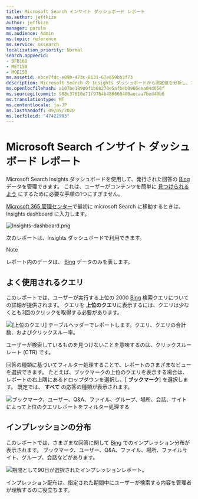 ```yaml
---
title: Microsoft Search インサイト ダッシュボード レポート
ms.author: jeffkizn
author: jeffkizn
manager: parulm
ms.audience: Admin
ms.topic: reference
ms.service: mssearch
localization_priority: Normal
search.appverid:
- BFB160
- MET150
- MOE150
ms.assetid: ebce7fdc-e89b-473c-8131-67e659bb3f73
description: Microsoft Search の Insights ダッシュボードから測定値を分析し、コンテンツを管理する
ms.openlocfilehash: a107be18900f1b68270e5afbeb0966eea04d656f
ms.sourcegitcommit: 988c37610e71f9784b486660400aecaa7bed40b0
ms.translationtype: MT
ms.contentlocale: ja-JP
ms.lasthandoff: 09/09/2020
ms.locfileid: "47422993"
---
```

# <a name="microsoft-search-insights-dashboard-reports"></a>Microsoft Search インサイト ダッシュボード レポート

Microsoft Search Insights ダッシュボードを使用して、発行された回答の [Bing](https://Bing.com) データを管理できます。 これは、ユーザーがコンテンツを簡単に [見つけられるよう](make-content-easy-to-find.md) にするために必要な手順の1つにすぎません。

[Microsoft 365 管理センター](https://admin.microsoft.com)で最初に microsoft Search に移動するときは、Insights dashboard に入力します。

![Insights-dashboard.png](media/Insights-dashboard.png)

次のレポートは、Insights ダッシュボードで利用できます。

> [!NOTE]
> レポート内のデータは、 [Bing](https://Bing.com) データのみを表します。

## <a name="top-queries"></a>よく使用されるクエリ

このレポートでは、ユーザーが実行する上位の 2000 [Bing](https://Bing.com) 検索クエリについての詳細が提供されます。 クエリを **上位のクエリ**に表示するには、クエリは少なくとも3回のクリックを取得する必要があります。

![[上位のクエリ] テーブルヘッダーでレポートします。クエリ、クエリの合計数、およびクリックスルー率。](media/Insights-topqueries.png)

ユーザーが検索しているものを見つけないことを意味するのは、クリックスルーレート (CTR) です。

回答の種類に基づいてフィルター処理することで、レポートのさまざまなビューを選択できます。 たとえば、ブックマークの上位のクエリを表示する場合は、レポートの右上隅にあるドロップダウンを選択し、[ **ブックマーク**] を選択します。 既定では、 **すべて** の応答の種類が表示されます。

![ブックマーク、ユーザー、Q&A、ファイル、グループ、場所、会話、サイトによって上位のクエリレポートをフィルター処理する](media/Insights-topqueries-dropdown.png)

## <a name="impression-distribution"></a>インプレッションの分布

このレポートでは、さまざまな回答に関して [Bing](https://Bing.com) でのインプレッション分布が表示されます。 ブックマーク、ユーザー、Q&A、ファイル、場所、ファイルサイト、グループ、会話などがあります。

![期間として90日が選択されたインプレッションレポート。](media/Insights-impressions.png)

インプレッション配布は、指定された期間中にユーザーが検索する内容を管理者が理解するのに役立ちます。
